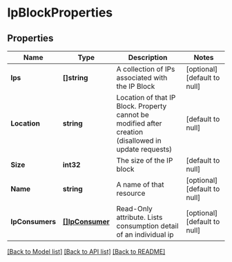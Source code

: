 # IpBlockProperties

## Properties
Name | Type | Description | Notes
------------ | ------------- | ------------- | -------------
**Ips** | **[]string** | A collection of IPs associated with the IP Block | [optional] [default to null]
**Location** | **string** | Location of that IP Block. Property cannot be modified after creation (disallowed in update requests) | [default to null]
**Size** | **int32** | The size of the IP block | [default to null]
**Name** | **string** | A name of that resource | [optional] [default to null]
**IpConsumers** | [**[]IpConsumer**](IpConsumer.md) | Read-Only attribute. Lists consumption detail of an individual ip | [optional] [default to null]

[[Back to Model list]](../README.md#documentation-for-models) [[Back to API list]](../README.md#documentation-for-api-endpoints) [[Back to README]](../README.md)

